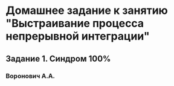 # Домашнее задание к занятию "Выстраивание процесса непрерывной интеграции"
## Задание 1. Синдром 100%
### Воронович А.А.
